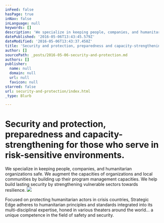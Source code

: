 ```yaml
---
inFeed: false
hasPage: true
inNav: false
inLanguage: null
keywords: []
description: 'We specialize in keeping people, companies, and humanitarian organizations safe. We augment the capacities of organizations and local communities by building up their program management capacities. We help build lasting security by strengthening vulnerable sectors towards resilience.'
datePublished: '2016-05-06T13:43:45.579Z'
dateModified: '2016-05-06T13:43:37.458Z'
title: 'Security and protection, preparedness and capacity-strengthening for those who serve in risk-sensitive environments.'
author: []
sourcePath: _posts/2016-05-06-security-and-protection.md
authors: []
publisher:
  name: null
  domain: null
  url: null
  favicon: null
starred: false
url: security-and-protection/index.html
_type: Blurb

---
```

# Security and protection, preparedness and capacity-strengthening for those who serve in risk-sensitive environments.

We specialize in keeping people, companies, and humanitarian organizations safe. We augment the capacities of organizations and local communities by building up their program management capacities. We help build lasting security by strengthening vulnerable sectors towards resilience.
![](https://the-grid-user-content.s3-us-west-2.amazonaws.com/cf9cd924-0eae-4a04-80dd-f7acc0ab1924.jpg)

Focused on protecting humanitarian actors in crisis countries, Strategic Edge adheres to humanitarian principles and standards integrated into its multi-disciplinal expertise, honed in various theaters around the world... a unique competence in the field of safety and security.
